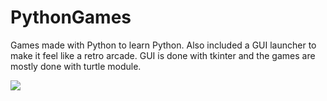 # PythonGames
Games made with Python to learn Python. Also included a GUI launcher to make it feel like a retro arcade. GUI is done with tkinter and the games are mostly done with turtle module.

<img src="resrouces/GameLauncherScreenshot.png"/>
